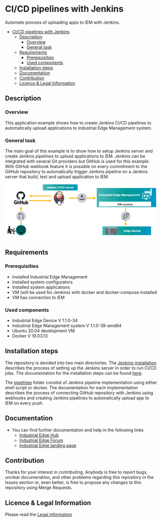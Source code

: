 # CI/CD pipelines with Jenkins 

Automate process of uploading apps to IEM with Jenkins.



- [CI/CD pipelines with Jenkins](#cicd-pipelines-with-jenkins)
  - [Description](#description)
    - [Overview](#overview)
    - [General task](#general-task)
  - [Requirements](#requirements)
    - [Prerequisities](#prerequisities)
    - [Used components](#used-components)
  - [Installation steps](#installation-steps)
  - [Documentation](#documentation)
  - [Contribution](#contribution)
  - [Licence & Legal Information](#licence--legal-information)

## Description


###  Overview
This application example shows how to create Jenkins CI/CD pipelines to automatically upload applications to Industrial Edge Management system.

### General task
The main goal of this example is to show how to setup Jenkins server and create Jenkins pipelines to upload applications to IEM. Jenkins can be integrated with several Git providers but GitHub is used for this example. With GitHub webhook feature it is possible on every commitment to the GitHub repository to automatically trigger Jenkins pipeline on a Jenkins server that build, test and upload application to IEM. 

<img src="./graphics/overview.png" width="700"/>

## Requirements

###  Prerequisities

- Installed Industrial Edge Management
- Installed system configurators
- Installed system applications
- VM (will be used for Jenkins) with docker and docker-compose installed
- VM has connection to IEM


### Used components

- Industrial Edge Device V 1.1.0-34
- Industrial Edge Management system V 1.1.0-39-amd64
- Ubuntu 20.04 development VM
- Docker V 19.03.13


## Installation steps
The repository is devided into two main directories. The [Jenkins-installation](./Jenkins-installation) describes the process of setting up the Jenkins server in order to run CI/CD jobs. The documentation for the installation steps can be found [here](./Jenkins-installation/installation.md). 

The [pipelines](./pipelines) folder constist of Jenkins pipeline implementation using either shell script or docker. The documentation for each implementation describes the process of connecting GitHub repository with Jenkins using webhooks and creating Jenkins pipelines to automatically upload app to IEM on every push. 

## Documentation

- You can find further documentation and help in the following links
  - [Industrial Edge Hub](https://iehub.eu1.edge.siemens.cloud/#/documentation)
  - [Industrial Edge Forum](https://www.siemens.com/industrial-edge-forum)
  - [Industrial Edge landing page](https://new.siemens.com/global/en/products/automation/topic-areas/industrial-edge/simatic-edge.html)
  
## Contribution
Thanks for your interest in contributing. Anybody is free to report bugs, unclear documenation, and other problems regarding this repository in the Issues section or, even better, is free to propose any changes to this repository using Merge Requests.

## Licence & Legal Information
Please read the [Legal information](LICENSE.md)